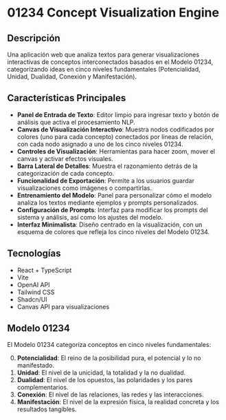 # 01234 Concept Visualization Engine

## Descripción

Una aplicación web que analiza textos para generar visualizaciones interactivas de conceptos interconectados basados en el Modelo 01234, categorizando ideas en cinco niveles fundamentales (Potencialidad, Unidad, Dualidad, Conexión y Manifestación).

## Características Principales

- **Panel de Entrada de Texto**: Editor limpio para ingresar texto y botón de análisis que activa el procesamiento NLP.
- **Canvas de Visualización Interactivo**: Muestra nodos codificados por colores (uno para cada concepto) conectados por líneas de relación, con cada nodo asignado a uno de los cinco niveles 01234.
- **Controles de Visualización**: Herramientas para hacer zoom, mover el canvas y activar efectos visuales.
- **Barra Lateral de Detalles**: Muestra el razonamiento detrás de la categorización de cada concepto.
- **Funcionalidad de Exportación**: Permite a los usuarios guardar visualizaciones como imágenes o compartirlas.
- **Entrenamiento del Modelo**: Panel para personalizar cómo el modelo analiza los textos mediante ejemplos y prompts personalizados.
- **Configuración de Prompts**: Interfaz para modificar los prompts del sistema y análisis, así como los ajustes del modelo.
- **Interfaz Minimalista**: Diseño centrado en la visualización, con un esquema de colores que refleja los cinco niveles del Modelo 01234.

## Tecnologías

- React + TypeScript
- Vite
- OpenAI API
- Tailwind CSS
- Shadcn/UI
- Canvas API para visualizaciones

## Modelo 01234

El Modelo 01234 categoriza conceptos en cinco niveles fundamentales:

0. **Potencialidad**: El reino de la posibilidad pura, el potencial y lo no manifestado.
1. **Unidad**: El nivel de la unicidad, la totalidad y la no dualidad.
2. **Dualidad**: El nivel de los opuestos, las polaridades y los pares complementarios.
3. **Conexión**: El nivel de las relaciones, las redes y las interacciones.
4. **Manifestación**: El nivel de la expresión física, la realidad concreta y los resultados tangibles.
